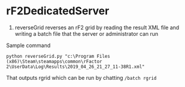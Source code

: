 # rF2DedicatedServer
1. reverseGrid reverses an rF2 grid by reading the result XML file and writing a batch file that the server or administrator can run

Sample command

`python reverseGrid.py "c:\Program Files (x86)\Steam\steamapps\common\rFactor 2\UserData\Log\Results\2019_04_26_21_27_11-38R1.xml"`

That outputs rgrid which can be run by chatting `/batch rgrid`
